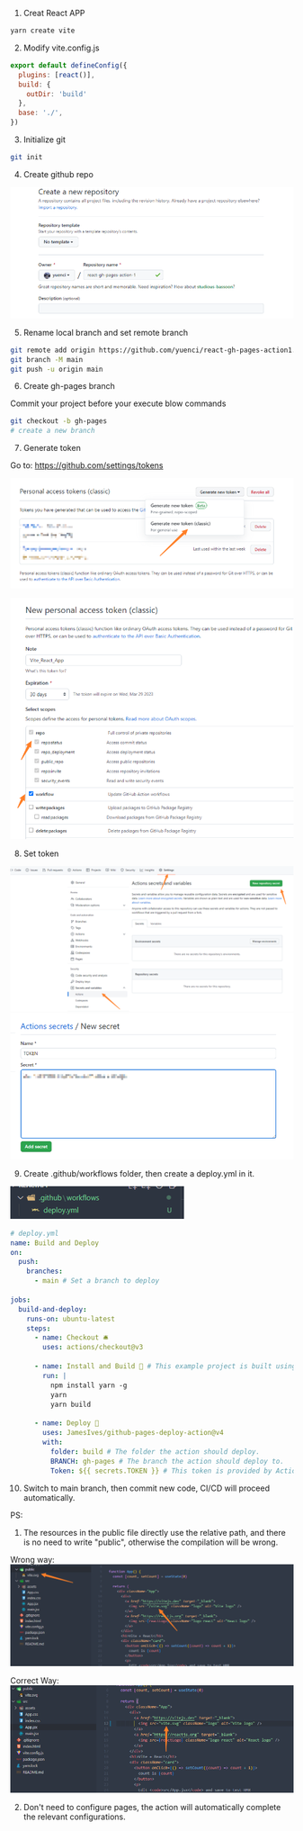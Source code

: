 1. Creat React APP

```bash
yarn create vite
```

2. Modify vite.config.js
```js
export default defineConfig({
  plugins: [react()],
  build: {
    outDir: 'build'
  },
  base: './',
})
```

3. Initialize git

```bash
git init
```


4. Create github repo

![1677488601434](image/README/1677488601434.png)



5. Rename local branch and set remote branch

```bash
git remote add origin https://github.com/yuenci/react-gh-pages-action1.git
git branch -M main
git push -u origin main
```

6. Create gh-pages branch

Commit your project before your execute blow commands

```bash
git checkout -b gh-pages
# create a new branch
```

7. Generate token

Go to: https://github.com/settings/tokens

![1677488794380](image/README/1677488794380.png)

![1677488821693](image/README/1677488821693.png)

8. Set token

![1677488867294](image/README/1677488867294.png)![1677488903579](image/README/1677488903579.png)

9. Create .github/workflows folder, then create a deploy.yml in it.

![1677489003136](image/README/1677489003136.png)

```yml
# deploy.yml
name: Build and Deploy
on:
  push:
    branches:
      - main # Set a branch to deploy

jobs:
  build-and-deploy:
    runs-on: ubuntu-latest
    steps:
      - name: Checkout 🛎️
        uses: actions/checkout@v3

      - name: Install and Build 🔧 # This example project is built using npm and outputs the result to the 'build' folder. Replace with the commands required to build your project, or remove this step entirely if your site is pre-built.
        run: |
          npm install yarn -g
          yarn
          yarn build

      - name: Deploy 🚀
        uses: JamesIves/github-pages-deploy-action@v4
        with:
          folder: build # The folder the action should deploy.
          BRANCH: gh-pages # The branch the action should deploy to.
          Token: ${{ secrets.TOKEN }} # This token is provided by Actions, you do not need to create your own token.
```

10. Switch to main branch, then commit new code, CI/CD will proceed automatically.

PS:
1. The resources in the public file directly use the relative path, and there is no need to write "public", otherwise the compilation will be wrong.

Wrong way:
![1677491165857](image/README/1677491165857.png)

Correct Way:
![1677491173587](image/README/1677491173587.png)

2. Don't need to configure pages, the action will automatically complete the relevant configurations.